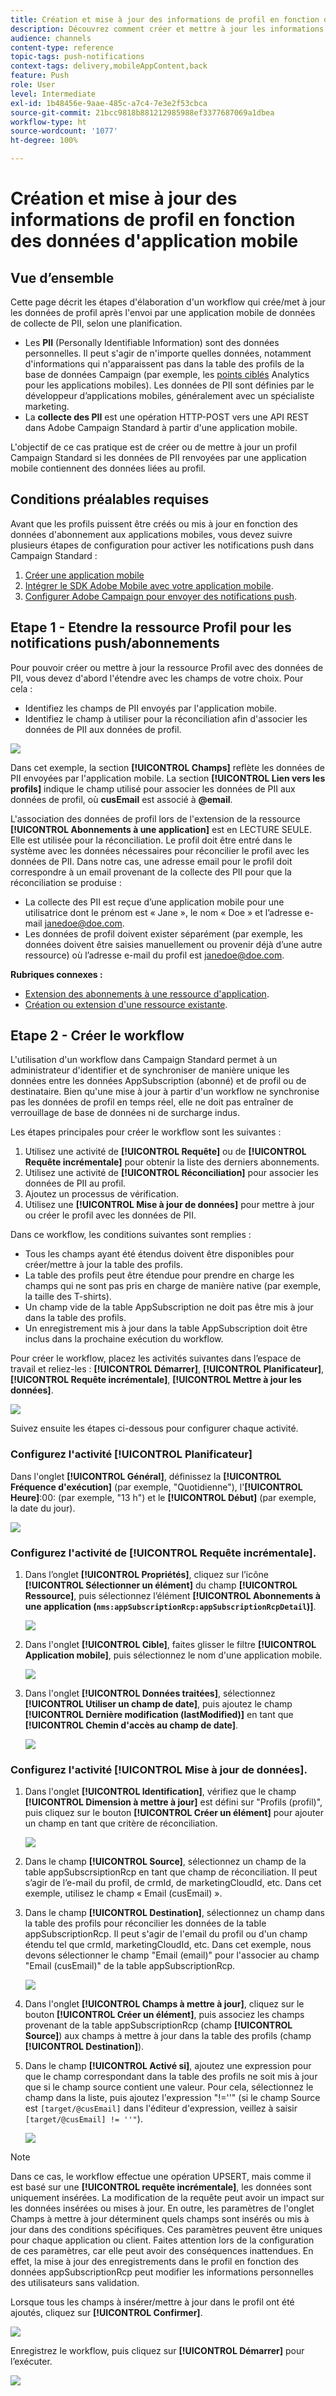 ```yaml
---
title: Création et mise à jour des informations de profil en fonction des données d'application mobile
description: Découvrez comment créer et mettre à jour les informations de profil en fonction des données d'application mobile.
audience: channels
content-type: reference
topic-tags: push-notifications
context-tags: delivery,mobileAppContent,back
feature: Push
role: User
level: Intermediate
exl-id: 1b48456e-9aae-485c-a7c4-7e3e2f53cbca
source-git-commit: 21bcc9818b881212985988ef3377687069a1dbea
workflow-type: ht
source-wordcount: '1077'
ht-degree: 100%

---
```


# Création et mise à jour des informations de profil en fonction des données d&#39;application mobile

## Vue d’ensemble

Cette page décrit les étapes d&#39;élaboration d&#39;un workflow qui crée/met à jour les données de profil après l&#39;envoi par une application mobile de données de collecte de PII, selon une planification.

* Les **PII** (Personally Identifiable Information) sont des données personnelles. Il peut s&#39;agir de n&#39;importe quelles données, notamment d&#39;informations qui n&#39;apparaissent pas dans la table des profils de la base de données Campaign (par exemple, les [points ciblés](../../integrating/using/about-campaign-points-of-interest-data-integration.md) Analytics pour les applications mobiles). Les données de PII sont définies par le développeur d’applications mobiles, généralement avec un spécialiste marketing.
* La **collecte des PII** est une opération HTTP-POST vers une API REST dans Adobe Campaign Standard à partir d&#39;une application mobile.

L&#39;objectif de ce cas pratique est de créer ou de mettre à jour un profil Campaign Standard si les données de PII renvoyées par une application mobile contiennent des données liées au profil.

## Conditions préalables requises

Avant que les profils puissent être créés ou mis à jour en fonction des données d&#39;abonnement aux applications mobiles, vous devez suivre plusieurs étapes de configuration pour activer les notifications push dans Campaign Standard :

1. [Créer une application mobile](../../administration/using/configuring-a-mobile-application.md)
1. [Intégrer le SDK Adobe Mobile avec votre application mobile](../../administration/using/supported-mobile-use-cases.md).
1. [Configurer Adobe Campaign pour envoyer des notifications push](../../administration/using/configuring-a-mobile-application.md).

## Etape 1 - Etendre la ressource Profil pour les notifications push/abonnements

Pour pouvoir créer ou mettre à jour la ressource Profil avec des données de PII, vous devez d&#39;abord l&#39;étendre avec les champs de votre choix. Pour cela :

* Identifiez les champs de PII envoyés par l&#39;application mobile.
* Identifiez le champ à utiliser pour la réconciliation afin d&#39;associer les données de PII aux données de profil.

![](assets/update_profile1.png)

Dans cet exemple, la section **[!UICONTROL Champs]** reflète les données de PII envoyées par l&#39;application mobile. La section **[!UICONTROL Lien vers les profils]** indique le champ utilisé pour associer les données de PII aux données de profil, où **cusEmail** est associé à **@email**.

L&#39;association des données de profil lors de l&#39;extension de la ressource **[!UICONTROL Abonnements à une application]** est en LECTURE SEULE. Elle est utilisée pour la réconciliation. Le profil doit être entré dans le système avec les données nécessaires pour réconcilier le profil avec les données de PII. Dans notre cas, une adresse email pour le profil doit correspondre à un email provenant de la collecte des PII pour que la réconciliation se produise :

* La collecte des PII est reçue d’une application mobile pour une utilisatrice dont le prénom est « Jane », le nom « Doe » et l’adresse e-mail janedoe@doe.com.
* Les données de profil doivent exister séparément (par exemple, les données doivent être saisies manuellement ou provenir déjà d’une autre ressource) où l’adresse e-mail du profil est janedoe@doe.com.

**Rubriques connexes :**

* [Extension des abonnements à une ressource d&#39;application](../../developing/using/extending-the-subscriptions-to-an-application-resource.md).
* [Création ou extension d&#39;une ressource existante](../../developing/using/key-steps-to-add-a-resource.md).

## Etape 2 - Créer le workflow

L&#39;utilisation d&#39;un workflow dans Campaign Standard permet à un administrateur d&#39;identifier et de synchroniser de manière unique les données entre les données AppSubscription (abonné) et de profil ou de destinataire. Bien qu&#39;une mise à jour à partir d&#39;un workflow ne synchronise pas les données de profil en temps réel, elle ne doit pas entraîner de verrouillage de base de données ni de surcharge indus.

Les étapes principales pour créer le workflow sont les suivantes :

1. Utilisez une activité de **[!UICONTROL Requête]** ou de **[!UICONTROL Requête incrémentale]** pour obtenir la liste des derniers abonnements.
1. Utilisez une activité de **[!UICONTROL Réconciliation]** pour associer les données de PII au profil.
1. Ajoutez un processus de vérification.
1. Utilisez une **[!UICONTROL Mise à jour de données]** pour mettre à jour ou créer le profil avec les données de PII.

Dans ce workflow, les conditions suivantes sont remplies :

* Tous les champs ayant été étendus doivent être disponibles pour créer/mettre à jour la table des profils.
* La table des profils peut être étendue pour prendre en charge les champs qui ne sont pas pris en charge de manière native (par exemple, la taille des T-shirts).
* Un champ vide de la table AppSubscription ne doit pas être mis à jour dans la table des profils.
* Un enregistrement mis à jour dans la table AppSubscription doit être inclus dans la prochaine exécution du workflow.

Pour créer le workflow, placez les activités suivantes dans l’espace de travail et reliez-les : **[!UICONTROL Démarrer]**, **[!UICONTROL Planificateur]**, **[!UICONTROL Requête incrémentale]**, **[!UICONTROL Mettre à jour les données]**.

![](assets/update_profile0.png)

Suivez ensuite les étapes ci-dessous pour configurer chaque activité.

### Configurez l&#39;activité **[!UICONTROL Planificateur]**

Dans l&#39;onglet **[!UICONTROL Général]**, définissez la **[!UICONTROL Fréquence d&#39;exécution]** (par exemple, &quot;Quotidienne&quot;), l&#39;**[!UICONTROL Heure]**:00: (par exemple, &quot;13 h&quot;) et le **[!UICONTROL Début]** (par exemple, la date du jour).

![](assets/update_profile2.png)

### Configurez l&#39;activité de **[!UICONTROL Requête incrémentale]**.

1. Dans l’onglet **[!UICONTROL Propriétés]**, cliquez sur l’icône **[!UICONTROL Sélectionner un élément]** du champ **[!UICONTROL Ressource]**, puis sélectionnez l’élément **[!UICONTROL Abonnements à une application (`nms:appSubscriptionRcp:appSubscriptionRcpDetail`)]**.

   ![](assets/update_profile3.png)

1. Dans l&#39;onglet **[!UICONTROL Cible]**, faites glisser le filtre **[!UICONTROL Application mobile]**, puis sélectionnez le nom d&#39;une application mobile.

   ![](assets/update_profile4.png)

1. Dans l&#39;onglet **[!UICONTROL Données traitées]**, sélectionnez **[!UICONTROL Utiliser un champ de date]**, puis ajoutez le champ **[!UICONTROL Dernière modification (lastModified)]** en tant que **[!UICONTROL Chemin d&#39;accès au champ de date]**.

   ![](assets/update_profile5.png)

### Configurez l&#39;activité **[!UICONTROL Mise à jour de données]**.

1. Dans l&#39;onglet **[!UICONTROL Identification]**, vérifiez que le champ **[!UICONTROL Dimension à mettre à jour]** est défini sur &quot;Profils (profil)&quot;, puis cliquez sur le bouton **[!UICONTROL Créer un élément]** pour ajouter un champ en tant que critère de réconciliation.

   ![](assets/update_profile_createelement.png)

1. Dans le champ **[!UICONTROL Source]**, sélectionnez un champ de la table appSubscrsiptionRcp en tant que champ de réconciliation. Il peut s’agir de l’e-mail du profil, de crmId, de marketingCloudId, etc. Dans cet exemple, utilisez le champ « Email (cusEmail) ».

1. Dans le champ **[!UICONTROL Destination]**, sélectionnez un champ dans la table des profils pour réconcilier les données de la table appSubscriptionRcp. Il peut s&#39;agir de l&#39;email du profil ou d&#39;un champ étendu tel que crmId, marketingCloudId, etc. Dans cet exemple, nous devons sélectionner le champ &quot;Email (email)&quot; pour l&#39;associer au champ &quot;Email (cusEmail)&quot; de la table appSubscriptionRcp.

   ![](assets/update_profile7.png)

1. Dans l&#39;onglet **[!UICONTROL Champs à mettre à jour]**, cliquez sur le bouton **[!UICONTROL Créer un élément]**, puis associez les champs provenant de la table appSubscriptionRcp (champ **[!UICONTROL Source]**) aux champs à mettre à jour dans la table des profils (champ **[!UICONTROL Destination]**).

1. Dans le champ **[!UICONTROL Activé si]**, ajoutez une expression pour que le champ correspondant dans la table des profils ne soit mis à jour que si le champ source contient une valeur. Pour cela, sélectionnez le champ dans la liste, puis ajoutez l&#39;expression &quot;!=&#39;&#39;&quot; (si le champ Source est `[target/@cusEmail]` dans l&#39;éditeur d&#39;expression, veillez à saisir `[target/@cusEmail] != ''"`).

   ![](assets/update_profile8.png)

>[!NOTE]
>
>Dans ce cas, le workflow effectue une opération UPSERT, mais comme il est basé sur une **[!UICONTROL requête incrémentale]**, les données sont uniquement insérées. La modification de la requête peut avoir un impact sur les données insérées ou mises à jour.
>En outre, les paramètres de l&#39;onglet Champs à mettre à jour déterminent quels champs sont insérés ou mis à jour dans des conditions spécifiques. Ces paramètres peuvent être uniques pour chaque application ou client.
>Faites attention lors de la configuration de ces paramètres, car elle peut avoir des conséquences inattendues. En effet, la mise à jour des enregistrements dans le profil en fonction des données appSubscriptionRcp peut modifier les informations personnelles des utilisateurs sans validation.

Lorsque tous les champs à insérer/mettre à jour dans le profil ont été ajoutés, cliquez sur **[!UICONTROL Confirmer]**.

![](assets/update_profile9.png)

Enregistrez le workflow, puis cliquez sur **[!UICONTROL Démarrer]** pour l’exécuter.

![](assets/update_profile10.png)
